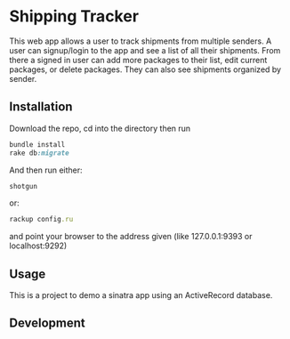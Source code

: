 # Shipping Tracker

This web app allows a user to track shipments from multiple senders. A user can signup/login to the app and see a list of all their shipments. From there a signed in user can add more packages to their list, edit current packages, or delete packages. They can also see shipments organized by sender.

## Installation

Download the repo, cd into the directory then run

```ruby
bundle install
rake db:migrate
```

And then run either:

```ruby
shotgun
```

or:

```ruby
rackup config.ru
```

and point your browser to the address given (like 127.0.0.1:9393 or localhost:9292)

## Usage

This is a project to demo a sinatra app using an ActiveRecord database.

## Development
